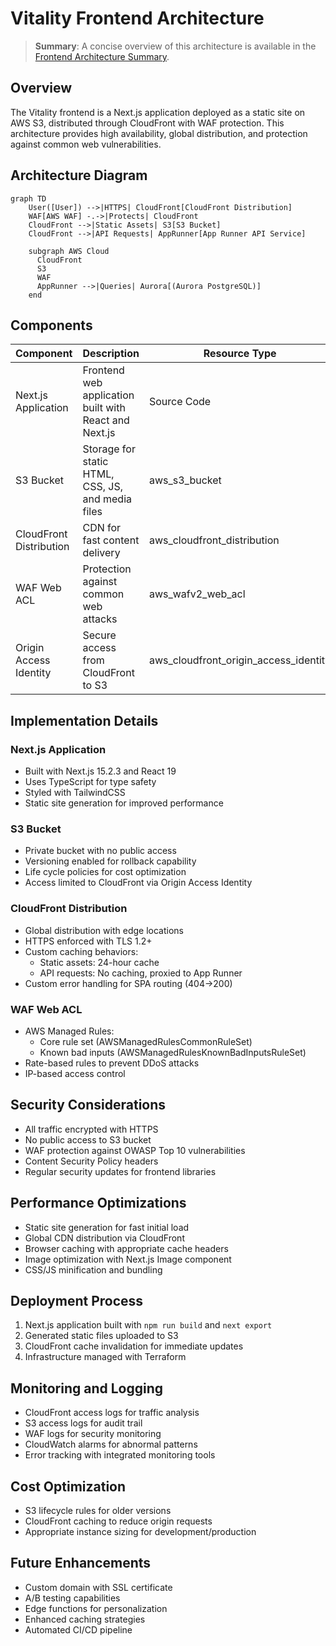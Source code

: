 # Vitality Frontend Architecture

> **Summary**: A concise overview of this architecture is available in the [Frontend Architecture Summary](./frontend_summary.md).

## Overview

The Vitality frontend is a Next.js application deployed as a static site on AWS S3, distributed through CloudFront with WAF protection. This architecture provides high availability, global distribution, and protection against common web vulnerabilities.

## Architecture Diagram

```mermaid
graph TD
    User([User]) -->|HTTPS| CloudFront[CloudFront Distribution]
    WAF[AWS WAF] -.->|Protects| CloudFront
    CloudFront -->|Static Assets| S3[S3 Bucket]
    CloudFront -->|API Requests| AppRunner[App Runner API Service]
    
    subgraph AWS Cloud
      CloudFront
      S3
      WAF
      AppRunner -->|Queries| Aurora[(Aurora PostgreSQL)]
    end
```

## Components

| Component | Description | Resource Type |
|-----------|-------------|---------------|
| Next.js Application | Frontend web application built with React and Next.js | Source Code |
| S3 Bucket | Storage for static HTML, CSS, JS, and media files | aws_s3_bucket |
| CloudFront Distribution | CDN for fast content delivery | aws_cloudfront_distribution |
| WAF Web ACL | Protection against common web attacks | aws_wafv2_web_acl |
| Origin Access Identity | Secure access from CloudFront to S3 | aws_cloudfront_origin_access_identity |

## Implementation Details

### Next.js Application

- Built with Next.js 15.2.3 and React 19
- Uses TypeScript for type safety
- Styled with TailwindCSS
- Static site generation for improved performance

### S3 Bucket

- Private bucket with no public access
- Versioning enabled for rollback capability
- Life cycle policies for cost optimization
- Access limited to CloudFront via Origin Access Identity

### CloudFront Distribution

- Global distribution with edge locations
- HTTPS enforced with TLS 1.2+
- Custom caching behaviors:
  - Static assets: 24-hour cache
  - API requests: No caching, proxied to App Runner
- Custom error handling for SPA routing (404→200)

### WAF Web ACL

- AWS Managed Rules:
  - Core rule set (AWSManagedRulesCommonRuleSet)
  - Known bad inputs (AWSManagedRulesKnownBadInputsRuleSet)
- Rate-based rules to prevent DDoS attacks
- IP-based access control

## Security Considerations

- All traffic encrypted with HTTPS
- No public access to S3 bucket
- WAF protection against OWASP Top 10 vulnerabilities
- Content Security Policy headers
- Regular security updates for frontend libraries

## Performance Optimizations

- Static site generation for fast initial load
- Global CDN distribution via CloudFront
- Browser caching with appropriate cache headers
- Image optimization with Next.js Image component
- CSS/JS minification and bundling

## Deployment Process

1. Next.js application built with `npm run build` and `next export`
2. Generated static files uploaded to S3
3. CloudFront cache invalidation for immediate updates
4. Infrastructure managed with Terraform

## Monitoring and Logging

- CloudFront access logs for traffic analysis
- S3 access logs for audit trail
- WAF logs for security monitoring
- CloudWatch alarms for abnormal patterns
- Error tracking with integrated monitoring tools

## Cost Optimization

- S3 lifecycle rules for older versions
- CloudFront caching to reduce origin requests
- Appropriate instance sizing for development/production

## Future Enhancements

- Custom domain with SSL certificate
- A/B testing capabilities
- Edge functions for personalization
- Enhanced caching strategies
- Automated CI/CD pipeline 